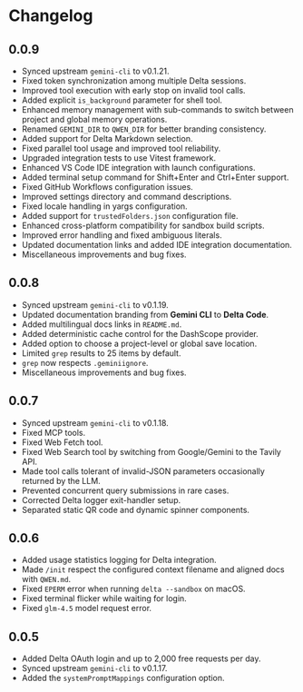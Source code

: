 # Changelog

## 0.0.9

- Synced upstream `gemini-cli` to v0.1.21.
- Fixed token synchronization among multiple Delta sessions.
- Improved tool execution with early stop on invalid tool calls.
- Added explicit `is_background` parameter for shell tool.
- Enhanced memory management with sub-commands to switch between project and global memory operations.
- Renamed `GEMINI_DIR` to `QWEN_DIR` for better branding consistency.
- Added support for Delta Markdown selection.
- Fixed parallel tool usage and improved tool reliability.
- Upgraded integration tests to use Vitest framework.
- Enhanced VS Code IDE integration with launch configurations.
- Added terminal setup command for Shift+Enter and Ctrl+Enter support.
- Fixed GitHub Workflows configuration issues.
- Improved settings directory and command descriptions.
- Fixed locale handling in yargs configuration.
- Added support for `trustedFolders.json` configuration file.
- Enhanced cross-platform compatibility for sandbox build scripts.
- Improved error handling and fixed ambiguous literals.
- Updated documentation links and added IDE integration documentation.
- Miscellaneous improvements and bug fixes.

## 0.0.8

- Synced upstream `gemini-cli` to v0.1.19.
- Updated documentation branding from **Gemini CLI** to **Delta Code**.
- Added multilingual docs links in `README.md`.
- Added deterministic cache control for the DashScope provider.
- Added option to choose a project-level or global save location.
- Limited `grep` results to 25 items by default.
- `grep` now respects `.geminiignore`.
- Miscellaneous improvements and bug fixes.

## 0.0.7

- Synced upstream `gemini-cli` to v0.1.18.
- Fixed MCP tools.
- Fixed Web Fetch tool.
- Fixed Web Search tool by switching from Google/Gemini to the Tavily API.
- Made tool calls tolerant of invalid-JSON parameters occasionally returned by the LLM.
- Prevented concurrent query submissions in rare cases.
- Corrected Delta logger exit-handler setup.
- Separated static QR code and dynamic spinner components.

## 0.0.6

- Added usage statistics logging for Delta integration.
- Made `/init` respect the configured context filename and aligned docs with `QWEN.md`.
- Fixed `EPERM` error when running `delta --sandbox` on macOS.
- Fixed terminal flicker while waiting for login.
- Fixed `glm-4.5` model request error.

## 0.0.5

- Added Delta OAuth login and up to 2,000 free requests per day.
- Synced upstream `gemini-cli` to v0.1.17.
- Added the `systemPromptMappings` configuration option.
